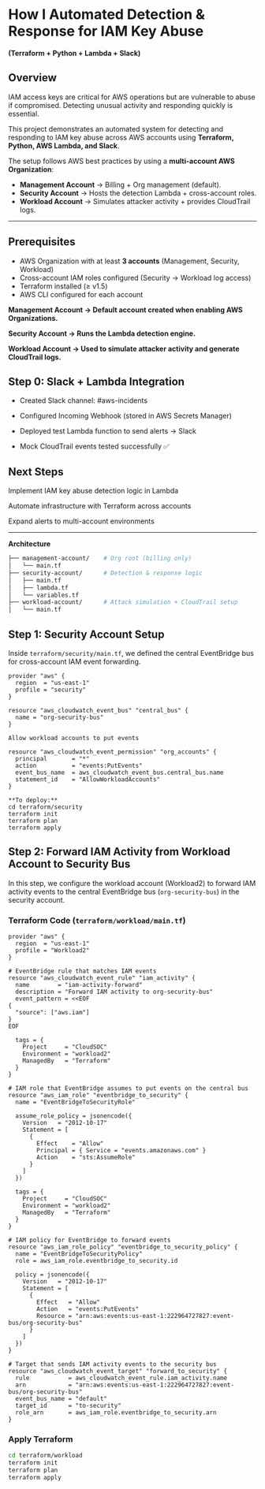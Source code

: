# How I Automated Detection & Response for IAM Key Abuse  

**(Terraform + Python + Lambda + Slack)**  

## Overview  

IAM access keys are critical for AWS operations but are vulnerable to abuse if compromised. Detecting unusual activity and responding quickly is essential.  

This project demonstrates an automated system for detecting and responding to IAM key abuse across AWS accounts using **Terraform, Python, AWS Lambda, and Slack**.  

The setup follows AWS best practices by using a **multi-account AWS Organization**:  

- **Management Account** → Billing + Org management (default).  
- **Security Account** → Hosts the detection Lambda + cross-account roles.  
- **Workload Account** → Simulates attacker activity + provides CloudTrail logs.  

---

## Prerequisites  

- AWS Organization with at least **3 accounts** (Management, Security, Workload)  
- Cross-account IAM roles configured (Security → Workload log access)  
- Terraform installed (≥ v1.5)  
- AWS CLI configured for each account  

**Management Account → Default account created when enabling AWS Organizations.**

**Security Account → Runs the Lambda detection engine.**

**Workload Account → Used to simulate attacker activity and generate CloudTrail logs.**

## Step 0: Slack + Lambda Integration 

- Created Slack channel: #aws-incidents

- Configured Incoming Webhook (stored in AWS Secrets Manager)

- Deployed test Lambda function to send alerts → Slack

- Mock CloudTrail events tested successfully ✅

## Next Steps

Implement IAM key abuse detection logic in Lambda

Automate infrastructure with Terraform across accounts

Expand alerts to multi-account environments


---
**Architecture**  

```bash
├── management-account/    # Org root (billing only)
│   └── main.tf
├── security-account/      # Detection & response logic
│   ├── main.tf
│   ├── lambda.tf
│   └── variables.tf
├── workload-account/      # Attack simulation + CloudTrail setup
│   └── main.tf
```

## Step 1: Security Account Setup

Inside `terraform/security/main.tf`, we defined the central EventBridge bus for cross-account IAM event forwarding.

```hcl
provider "aws" {
  region  = "us-east-1"
  profile = "security"
}

resource "aws_cloudwatch_event_bus" "central_bus" {
  name = "org-security-bus"
}

Allow workload accounts to put events

resource "aws_cloudwatch_event_permission" "org_accounts" {
  principal       = "*"
  action          = "events:PutEvents"
  event_bus_name  = aws_cloudwatch_event_bus.central_bus.name
  statement_id    = "AllowWorkloadAccounts"
}
```
```
**To deploy:**
cd terraform/security
terraform init
terraform plan
terraform apply
```

## Step 2: Forward IAM Activity from Workload Account to Security Bus

In this step, we configure the workload account (Workload2) to forward IAM activity events to the central EventBridge bus (`org-security-bus`) in the security account.

### Terraform Code (`terraform/workload/main.tf`)
```hcl
provider "aws" {
  region  = "us-east-1"
  profile = "Workload2"
}

# EventBridge rule that matches IAM events
resource "aws_cloudwatch_event_rule" "iam_activity" {
  name        = "iam-activity-forward"
  description = "Forward IAM activity to org-security-bus"
  event_pattern = <<EOF
{
  "source": ["aws.iam"]
}
EOF

  tags = {
    Project     = "CloudSOC"
    Environment = "workload2"
    ManagedBy   = "Terraform"
  }
}

# IAM role that EventBridge assumes to put events on the central bus
resource "aws_iam_role" "eventbridge_to_security" {
  name = "EventBridgeToSecurityRole"

  assume_role_policy = jsonencode({
    Version   = "2012-10-17"
    Statement = [
      {
        Effect    = "Allow"
        Principal = { Service = "events.amazonaws.com" }
        Action    = "sts:AssumeRole"
      }
    ]
  })

  tags = {
    Project     = "CloudSOC"
    Environment = "workload2"
    ManagedBy   = "Terraform"
  }
}

# IAM policy for EventBridge to forward events
resource "aws_iam_role_policy" "eventbridge_to_security_policy" {
  name = "EventBridgeToSecurityPolicy"
  role = aws_iam_role.eventbridge_to_security.id

  policy = jsonencode({
    Version   = "2012-10-17"
    Statement = [
      {
        Effect   = "Allow"
        Action   = "events:PutEvents"
        Resource = "arn:aws:events:us-east-1:222964727827:event-bus/org-security-bus"
      }
    ]
  })
}

# Target that sends IAM activity events to the security bus
resource "aws_cloudwatch_event_target" "forward_to_security" {
  rule           = aws_cloudwatch_event_rule.iam_activity.name
  arn            = "arn:aws:events:us-east-1:222964727827:event-bus/org-security-bus"
  event_bus_name = "default"
  target_id      = "to-security"
  role_arn       = aws_iam_role.eventbridge_to_security.arn
}
```

### Apply Terraform
```bash
cd terraform/workload
terraform init
terraform plan
terraform apply
```
